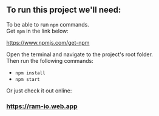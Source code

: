 ## To run this project we'll need:

To be able to run `npm` commands.  
Get `npm` in the link below:

https://www.npmjs.com/get-npm

Open the terminal and navigate to the project's root folder.  
Then run the following commands:

- `npm install`
- `npm start`

Or just check it out online:
### https://ram-io.web.app
